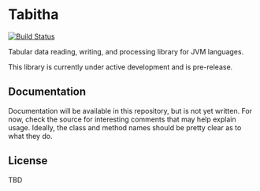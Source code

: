 # Tabitha

[![Build Status](https://travis-ci.com/Widen/tabitha.svg?token=UKs7oqY6xCy4WamxJFLH&branch=master)](https://travis-ci.com/Widen/tabitha)

Tabular data reading, writing, and processing library for JVM languages.

This library is currently under active development and is pre-release.

## Documentation
Documentation will be available in this repository, but is not yet written. For now, check the source for interesting comments that may help explain usage. Ideally, the class and method names should be pretty clear as to what they do.

## License
TBD
